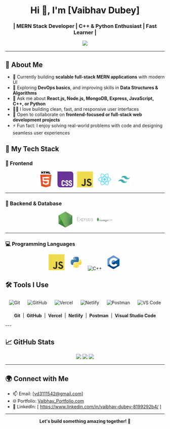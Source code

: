 <!-- GitHub Profile README -->
<h1 align="center">Hi 👋, I'm [Vaibhav Dubey]</h1>
<h3 align="center">| MERN Stack Developer | C++ & Python Enthusiast | Fast Learner | </h3>

<p align="center">
  <img src="https://capsule-render.vercel.app/api?type=waving&color=0ABDE3&height=200&section=header&text=Welcome%20to%20My%20GitHub!&fontSize=35&fontColor=ffffff" />
</p>

---

## 🚀 About Me

- 🔭 Currently building **scalable full-stack MERN applications** with modern UI
- 🌱 Exploring **DevOps basics**, and improving skills in **Data Structures & Algorithms**
- 💬 Ask me about **React.js, Node.js, MongoDB, Express, JavaScript, C++, or Python**
- 👨‍💻 I love building clean, fast, and responsive user interfaces
- 👯 Open to collaborate on **frontend-focused or full-stack web development projects**
- ⚡ Fun fact: I enjoy solving real-world problems with code and designing seamless user experiences


## 🧠 My Tech Stack

### 🎨 Frontend
<p align="center">
  <img src="https://raw.githubusercontent.com/github/explore/main/topics/html/html.png" alt="HTML" width="50" title="HTML5" />
  &nbsp;
  <img src="https://raw.githubusercontent.com/github/explore/main/topics/css/css.png" alt="CSS" width="50" title="CSS3" />
  &nbsp;
  <img src="https://raw.githubusercontent.com/github/explore/main/topics/javascript/javascript.png" alt="JavaScript" width="50" title="JavaScript" />
  &nbsp;
  <img src="https://raw.githubusercontent.com/github/explore/main/topics/react/react.png" alt="React" width="50" title="ReactJS" />
  &nbsp;
  <img src="https://raw.githubusercontent.com/github/explore/main/topics/tailwind/tailwind.png" alt="TailwindCSS" width="50" title="Tailwind CSS" />
</p>

---

### 🧰 Backend & Database
<p align="center">
  <img src="https://raw.githubusercontent.com/github/explore/main/topics/nodejs/nodejs.png" alt="Node.js" width="50" title="Node.js" />
  &nbsp;
  <img src="https://raw.githubusercontent.com/github/explore/main/topics/express/express.png" alt="Express.js" width="50" title="Express.js" />
  &nbsp;
  <img src="https://raw.githubusercontent.com/github/explore/main/topics/mongodb/mongodb.png" alt="MongoDB" width="50" title="MongoDB" />
</p>

---

### 💻 Programming Languages
<p align="center">
  <img src="https://raw.githubusercontent.com/github/explore/main/topics/javascript/javascript.png" alt="JavaScript" width="50" title="JavaScript" />
  &nbsp;
  <img src="https://raw.githubusercontent.com/github/explore/main/topics/python/python.png" alt="Python" width="50" title="Python" />
  &nbsp;
  <img src="https://raw.githubusercontent.com/github/explore/main/topics/cplusplus/cplusplus.png" alt="C++" width="50" title="C++" />
  &nbsp;
  <img src="https://raw.githubusercontent.com/github/explore/main/topics/c/c.png" alt="C" width="50" title="C" />
</p>


## 🛠️ Tools I Use

<p align="center">
  <img src="https://cdn.worldvectorlogo.com/logos/git-icon.svg" alt="Git" width="60" height="60" title="Git" style="margin: 10px;" />
  <img src="https://cdn.worldvectorlogo.com/logos/github-icon-1.svg" alt="GitHub" width="60" height="60" title="GitHub" style="margin: 10px;" />
  <img src="https://assets.vercel.com/image/upload/v1662134469/repositories/vercel/vercel-icon.svg" alt="Vercel" width="60" height="60" title="Vercel" style="margin: 10px;" />
  <img src="https://www.vectorlogo.zone/logos/netlify/netlify-icon.svg" alt="Netlify" width="60" height="60" title="Netlify" style="margin: 10px;" />
  <img src="https://seeklogo.com/images/P/postman-logo-6F4057663D-seeklogo.com.png" alt="Postman" width="60" height="60" title="Postman" style="margin: 10px;" />
  <img src="https://cdn.worldvectorlogo.com/logos/visual-studio-code-1.svg" alt="VS Code" width="60" height="60" title="VS Code" style="margin: 10px;" />
</p>

<p align="center">
  <b>Git</b> &nbsp;|&nbsp; <b>GitHub</b> &nbsp;|&nbsp; <b>Vercel</b> &nbsp;|&nbsp; <b>Netlify</b> &nbsp;|&nbsp; <b>Postman</b> &nbsp;|&nbsp; <b>Visual Studio Code</b>
</p>
---

## 📈 GitHub Stats

<p align="center">
  <img src="https://github-readme-stats.vercel.app/api?username=Vaibhavvi&show_icons=true&theme=tokyonight" />
  <img src="https://github-readme-streak-stats.herokuapp.com/?user=Vaibhavvi&theme=tokyonight" />
  <img src="https://github-readme-stats.vercel.app/api/top-langs/?username=Vaibhavvi&layout=compact&theme=tokyonight&langs_count=8" />
</p>

---

## 🌍 Connect with Me

- 📫 Email: [vd3111542@gmail.com]
- 🌐 Portfolio: [Vaibhav_Portfolio.com](https://vaibhav-portfolio-liard.vercel.app/)
- 💼 LinkedIn: [ https://www.linkedin.com/in/vaibhav-dubey-8199292b4/ ]

---

<p align="center"><b>Let's build something amazing together! 🚀</b></p>
